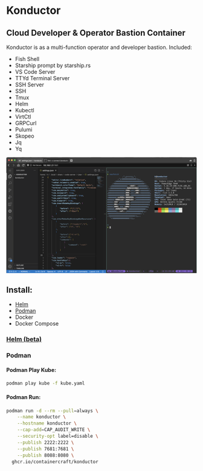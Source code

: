 # Konductor
## Cloud Developer & Operator Bastion Container

Konductor is as a multi-function operator and developer bastion.
Included:
- Fish Shell
- Starship prompt by starship.rs
- VS Code Server
- TTYd Terminal Server
- SSH Server
- SSH
- Tmux
- Helm
- Kubectl
- VirtCtl
- GRPCurl
- Pulumi
- Skopeo
- Jq
- Yq

![Konductor](./.github/images/Konductor.png)

## Install:
- [Helm](https://github.com/containercraft/konductor#helm-beta)
- [Podman](https://github.com/containercraft/konductor#podman)
- Docker
- Docker Compose

### [Helm (beta)](https://github.com/ContainerCraft/helm/tree/main/charts/konductor)

### Podman

#### Podman Play Kube:
````bash
podman play kube -f kube.yaml
````

#### Podman Run:
````bash
podman run -d --rm --pull=always \
    --name konductor \
    --hostname konductor \
    --cap-add=CAP_AUDIT_WRITE \
    --security-opt label=disable \
    --publish 2222:2222 \
    --publish 7681:7681 \
    --publish 8088:8080 \
  ghcr.io/containercraft/konductor
````
